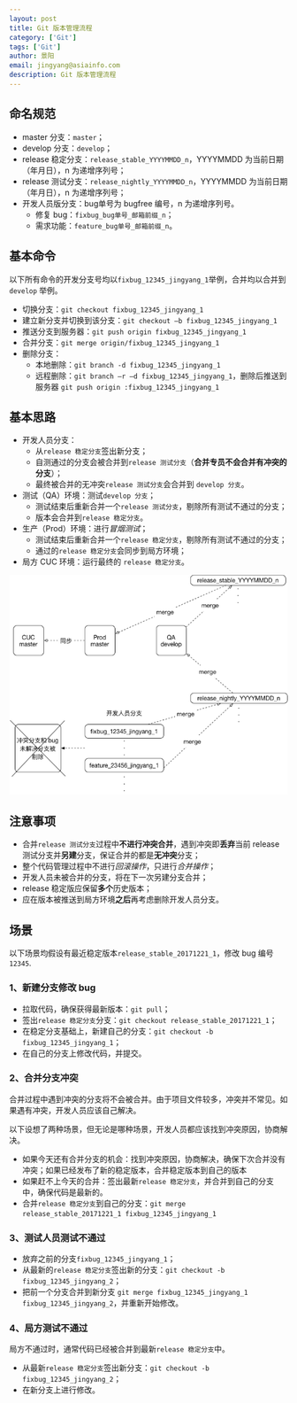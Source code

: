 ```yaml
---
layout: post
title: Git 版本管理流程
category: ['Git']
tags: ['Git']
author: 景阳
email: jingyang@asiainfo.com
description: Git 版本管理流程
---
```


## 命名规范
* master 分支：`master`；
* develop 分支：`develop`；
* release 稳定分支：`release_stable_YYYYMMDD_n`，YYYYMMDD 为当前日期（年月日），n 为递增序列号；
* release 测试分支：`release_nightly_YYYYMMDD_n`，YYYYMMDD 为当前日期（年月日），n 为递增序列号；
* 开发人员版分支：bug单号为 bugfree 编号，n 为递增序列号。
  - 修复 bug：`fixbug_bug单号_邮箱前缀_n`；
  - 需求功能：`feature_bug单号_邮箱前缀_n`。

## 基本命令
以下所有命令的开发分支号均以`fixbug_12345_jingyang_1`举例，合并均以合并到 `develop` 举例。

* 切换分支：`git checkout fixbug_12345_jingyang_1`
* 建立新分支并切换到该分支：`git checkout –b fixbug_12345_jingyang_1`
* 推送分支到服务器：`git push origin fixbug_12345_jingyang_1`
* 合并分支：`git merge origin/fixbug_12345_jingyang_1`
* 删除分支：
  - 本地删除：`git branch -d fixbug_12345_jingyang_1`
  - 远程删除：`git branch –r –d fixbug_12345_jingyang_1`，删除后推送到服务器 `git push origin :fixbug_12345_jingyang_1`

## 基本思路
* 开发人员分支：
  - 从`release 稳定分支`签出新分支；
  - 自测通过的分支会被合并到`release 测试分支`（**合并专员不会合并有冲突的分支**）；
  - 最终被合并的无冲突`release 测试分支`会合并到 `develop 分支`。
* 测试（QA）环境：测试`develop 分支`；
  - 测试结束后重新合并一个`release 测试分支`，剔除所有测试不通过的分支；
  - 版本会合并到`release 稳定分支`。
* 生产（Prod）环境：进行*冒烟测试*；
  - 测试结束后重新合并一个`release 稳定分支`，剔除所有测试不通过的分支；
  - 通过的`release 稳定分支`会同步到局方环境；
* 局方 CUC 环境：运行最终的 `release 稳定分支`。

![git.png](/images/jyjsjd/git.png)

## 注意事项
* 合并`release 测试分支`过程中**不进行冲突合并**，遇到冲突即**丢弃**当前 release 测试分支并**另建**分支，保证合并的都是**无冲突**分支；
* 整个代码管理过程中不进行*回滚操作*，只进行*合并操作*；
* 开发人员未被合并的分支，将在下一次另建分支合并；
* release 稳定版应保留**多个**历史版本；
* 应在版本被推送到局方环境**之后**再考虑删除开发人员分支。

## 场景
以下场景均假设有最近稳定版本`release_stable_20171221_1`，修改 bug 编号`12345`.

### 1、新建分支修改 bug
* 拉取代码，确保获得最新版本：`git pull`；
* 签出`release 稳定分支`分支：`git checkout release_stable_20171221_1`；
* 在稳定分支基础上，新建自己的分支：`git checkout -b fixbug_12345_jingyang_1`；
* 在自己的分支上修改代码，并提交。

### 2、合并分支冲突
合并过程中遇到冲突的分支将不会被合并。由于项目文件较多，冲突并不常见。如果遇有冲突，开发人员应该自己解决。

以下设想了两种场景，但无论是哪种场景，开发人员都应该找到冲突原因，协商解决。
* 如果今天还有合并分支的机会：找到冲突原因，协商解决，确保下次合并没有冲突；如果已经发布了新的稳定版本，合并稳定版本到自己的版本
* 如果赶不上今天的合并：签出最新`release 稳定分支`，并合并到自己的分支中，确保代码是最新的。
* 合并`release 稳定分支`到自己的分支：`git merge release_stable_20171221_1 fixbug_12345_jingyang_1`

### 3、测试人员测试不通过
* 放弃之前的分支`fixbug_12345_jingyang_1`；
* 从最新的`release 稳定分支`签出新的分支：`git checkout -b fixbug_12345_jingyang_2`；
* 把前一个分支合并到新分支 `git merge fixbug_12345_jingyang_1 fixbug_12345_jingyang_2`，并重新开始修改。

### 4、局方测试不通过
局方不通过时，通常代码已经被合并到最新`release 稳定分支`中。
* 从最新`release 稳定分支`签出新分支：`git checkout -b fixbug_12345_jingyang_2`；
* 在新分支上进行修改。
